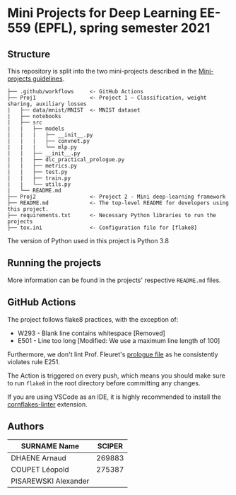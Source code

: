 # Mini Projects for Deep Learning EE-559 (EPFL), spring semester 2021

## Structure

This repository is split into the two mini-projects described in the [Mini-projects guidelines](https://fleuret.org/dlc/materials/dlc-miniprojects.pdf).

```
├── .github/workflows     <- GitHub Actions
├── Proj1                 <- Project 1 – Classification, weight sharing, auxiliary losses
|   ├── data/mnist/MNIST  <- MNIST dataset
|   ├── notebooks
|   ├── src
|   |   ├── models
|   |   |   ├── __init__.py
|   |   |   ├── convnet.py
|   |   |   └── mlp.py
|   |   ├── __init__.py
|   |   ├── dlc_practical_prologue.py
|   |   ├── metrics.py
|   |   ├── test.py
|   |   ├── train.py
|   |   └── utils.py
|   └── README.md
├── Proj2                 <- Project 2 - Mini deep-learning framework
├── README.md             <- The top-level README for developers using this project.
├── requirements.txt      <- Necessary Python libraries to run the projects
├── tox.ini               <- Configuration file for [flake8]
```

The version of Python used in this project is Python 3.8

## Running the projects

More information can be found in the projects' respective `README.md` files.

## GitHub Actions

The project follows flake8 practices, with the exception of:

* W293 - Blank line contains whitespace [Removed]
* E501 - Line too long [Modified: We use a maximum line length of 100]

Furthermore, we don't lint Prof. Fleuret's [prologue file](Proj1/src/dlc_practical_prologue.py) as he consistently violates rule E251.

The Action is triggered on every push, which means you should make sure to run `flake8` in the root directory before committing any changes.

If you are using VSCode as an IDE, it is highly recommended to install the [cornflakes-linter](https://marketplace.visualstudio.com/items?itemName=kevinglasson.cornflakes-linter) extension.

## Authors

| SURNAME Name         | SCIPER |
| -------------------- | ------ |
| DHAENE Arnaud        | 269883 |
| COUPET Léopold       | 275387 |
| PISAREWSKI Alexander | |
